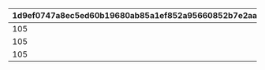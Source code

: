 |1d9ef0747a8ec5ed60b19680ab85a1ef852a95660852b7e2aac07b1372ff9aae|c7754afa0705b7042583f130bd5ec56ffc8e4a54f5c6a3645bc0c00b8f370b79|4bef05a78c720a24c7b6b1d77b8c9d2c0cd08576ee218f5b34a280da1ab64915|
| --- | --- | --- |
|105|1|120|
|105|2|120|
|105|3|120|